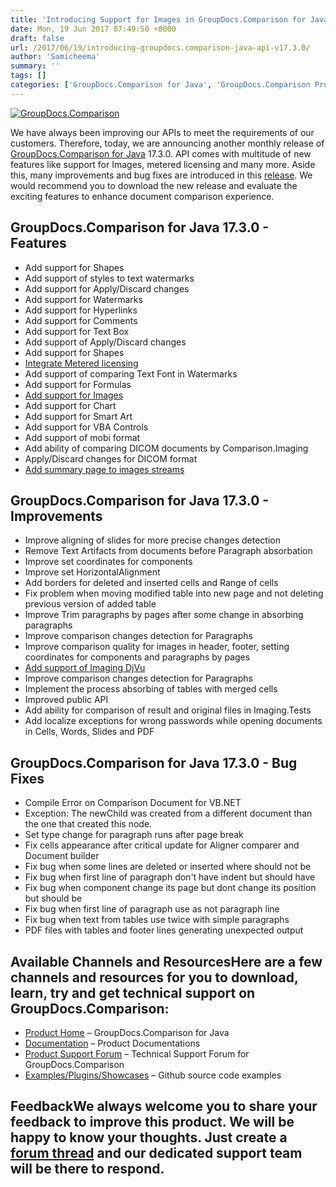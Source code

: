 ```yaml
---
title: 'Introducing Support for Images in GroupDocs.Comparison for Java v17.3.0'
date: Mon, 19 Jun 2017 07:49:50 +0000
draft: false
url: /2017/06/19/introducing-groupdocs.comparison-java-api-v17.3.0/
author: 'Samicheema'
summary: ''
tags: []
categories: ['GroupDocs.Comparison for Java', 'GroupDocs.Comparison Product Family']
---
```


[![GroupDocs.Comparison](https://blog.groupdocs.com/wp-content/uploads/sites/4/2016/09/java-comparison-logo.png)](https://www.groupdocs.com/products/comparison/java)

We have always been improving our APIs to meet the requirements of our customers. Therefore, today, we are announcing another monthly release of [GroupDocs.Comparison for Java](https://www.groupdocs.com/products/comparison/java) 17.3.0. API comes with multitude of new features like support for Images, metered licensing and many more. Aside this, many improvements and bug fixes are introduced in this [release](https://docs.groupdocs.com/display/comparisonjava/GroupDocs.Comparison+for+Java+17.3.0+Release+Notes). We would recommend you to download the new release and evaluate the exciting features to enhance document comparison experience.

## GroupDocs.Comparison for Java 17.3.0 - Features

*   Add support for Shapes
*   Add support of styles to text watermarks
*   Add support for Apply/Discard changes
*   Add support for Watermarks
*   Add support for Hyperlinks
*   Add support for Comments
*   Add support for Text Box
*   Add support of Apply/Discard changes
*   Add support for Shapes
*   [Integrate Metered licensing](https://docs.groupdocs.com/comparison/java/)
*   Add support of comparing Text Font in Watermarks
*   Add support for Formulas
*   [Add support for Images](https://docs.groupdocs.com/comparison/java/)
*   Add support for Chart
*   Add support for Smart Art
*   Add support for VBA Controls
*   Add support of mobi format
*   Add ability of comparing DICOM documents by Comparison.Imaging
*   Apply/Discard changes for DICOM format
*   [Add summary page to images streams](https://docs.groupdocs.com/comparison/java/)

## GroupDocs.Comparison for Java 17.3.0 - Improvements

*   Improve aligning of slides for more precise changes detection
*   Remove Text Artifacts from documents before Paragraph absorbation
*   Improve set coordinates for components
*   Improve set HorizontalAlignment
*   Add borders for deleted and inserted cells and Range of cells
*   Fix problem when moving modified table into new page and not deleting previous version of added table
*   Improve Trim paragraphs by pages after some change in absorbing paragraphs
*   Improve comparison changes detection for Paragraphs
*   Improve comparison quality for images in header, footer, setting coordinates for components and paragraphs by pages
*   [Add support of Imaging DjVu](https://docs.groupdocs.com/comparison/java/)
*   Improve comparison changes detection for Paragraphs
*   Implement the process absorbing of tables with merged cells
*   Improved public API
*   Add ability for comparison of result and original files in Imaging.Tests
*   Add localize exceptions for wrong passwords while opening documents in Cells, Words, Slides and PDF

## GroupDocs.Comparison for Java 17.3.0 - Bug Fixes

*   Compile Error on Comparison Document for VB.NET
*   Exception: The newChild was created from a different document than the one that created this node.
*   Set type change for paragraph runs after page break
*   Fix cells appearance after critical update for Aligner comparer and Document builder
*   Fix bug when some lines are deleted or inserted where should not be
*   Fix bug when first line of paragraph don't have indent but should have
*   Fix bug when component change its page but dont change its position but should be
*   Fix bug when first line of paragraph use as not paragraph line
*   Fix bug when text from tables use twice with simple paragraphs
*   PDF files with tables and footer lines generating unexpected output

## Available Channels and ResourcesHere are a few channels and resources for you to download, learn, try and get technical support on GroupDocs.Comparison:

*   [Product Home](http://www.groupdocs.com/products/comparison/java "Product Home") – GroupDocs.Comparison for Java
*   [Documentation](http://www.groupdocs.com/docs/display/comparisonjava/Home "Documentation") – Product Documentations
*   [Product Support Forum](http://groupdocs.com/Community/forums/groupdocs.comparison-product-family/9/showforum.aspx "Product Support Forum") – Technical Support Forum for GroupDocs.Comparison
*   [Examples/Plugins/Showcases](https://github.com/groupdocs-comparison/GroupDocs.Comparison-for-Java "Examples/Plugins/Showcases") – Github source code examples

## FeedbackWe always welcome you to share your feedback to improve this product. We will be happy to know your thoughts. Just create a [forum thread](http://www.groupdocs.com/Community/forums/groupdocs.comparison-product-family/9/showforum.aspx) and our dedicated support team will be there to respond.




